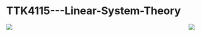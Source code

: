 # TTK4115---Linear-System-Theory
<p><img align="right" src="https://github.com/khuongh/TTK4115---Linear-System-Theory/helicopterhelicopter/blob/main/helicopterhelicopter.gif" /></p>
<p><img align="left" src="https://github.com/khuongh/TTK4115---Linear-System-Theory/helicopterhelicopter/blob/main/helicopterhelicopter.gif" /></p>

